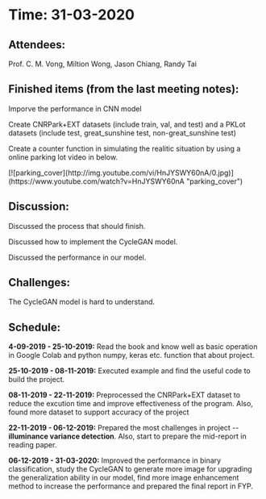 <h1>Time: 31-03-2020</h1>
<h2>Attendees:</h2>
<p>Prof. C. M. Vong, Miltion Wong, Jason Chiang, Randy Tai</p>

<h2>Finished items (from the last meeting notes):</h2>
<p>Imporve the performance in CNN model</p>
<p>Create CNRPark+EXT datasets (include train, val, and test) and a PKLot datasets (include test, great_sunshine test, non-great_sunshine test)</p>
<p>Create a counter function in simulating the realitic situation by using a online parking lot video in below.</p>
[![parking_cover](http://img.youtube.com/vi/HnJYSWY60nA/0.jpg)](https://www.youtube.com/watch?v=HnJYSWY60nA "parking_cover")

<h2>Discussion:</h2>
<p>Discussed the process that should finish.</p>
<p>Discussed how to implement the CycleGAN model.</p>
<p>Discussed the performance in our model.</p>

<h2>Challenges:</h2>
<p>The CycleGAN model is hard to understand.</p>

<h2>Schedule:</h2>
<p><strong>4-09-2019 - 25-10-2019:</strong> Read the book and know well as basic operation in Google Colab and python numpy, keras etc. function that about project.</p>
<p><strong>25-10-2019 - 08-11-2019:</strong> Executed example and find the useful code to build the project.</p>
<p><strong>08-11-2019 - 22-11-2019:</strong> Preprocessed the CNRPark+EXT dataset to reduce the excution time and improve effectiveness of the program. Also, found more dataset to support accuracy of the project</p>
<p><strong>22-11-2019 - 06-12-2019:</strong> Prepared the most challenges in project -- <b>illuminance variance detection</b>. Also, start to prepare the mid-report in reading paper.</p>
<p><strong>06-12-2019 - 31-03-2020:</strong> Improved the performance in binary classification, study the CycleGAN to generate more image for upgrading the generalization ability in our model, find more image enhancement method to increase the performance and prepared the final report in FYP.</p>
